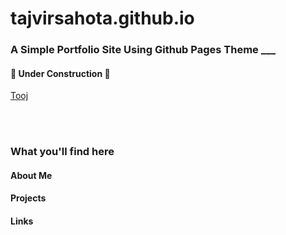 # tajvirsahota.github.io
### A Simple Portfolio Site Using Github Pages Theme ___
#### 🚧 Under Construction 🚧
[Tooj](https://tajvirsahota.github.io/)



<br>
<br>

### What you'll find here

#### About Me
#### Projects
#### Links

